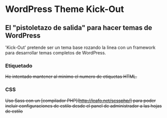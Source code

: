 # WordPress Theme Kick-Out
## El "pistoletazo de salida" para hacer temas de WordPress

'Kick-Out' pretende ser un tema base rozando la linea con un framework para desarrollar temas completos de WordPress.

### Etiquetado
~~He intentado mantener al minimo el numero de etiquetas HTML.~~

### CSS 
~~Uso Sass con un [compilador PHP](http://leafo.net/scssphp/] para poder incluir configuraciones de estilo desde el panel de administrador a las hojas de estilo~~
